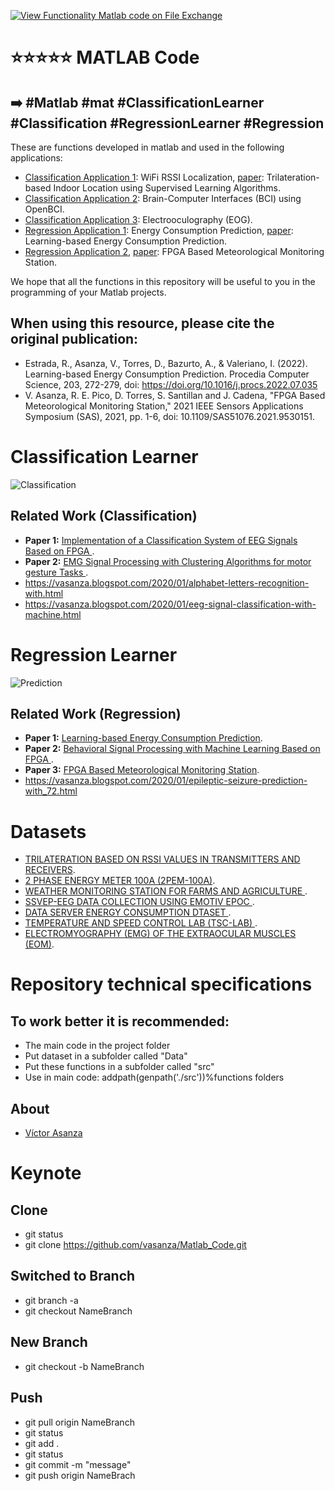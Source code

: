 [![View Functionality Matlab code on File Exchange](https://www.mathworks.com/matlabcentral/images/matlab-file-exchange.svg)](https://la.mathworks.com/matlabcentral/fileexchange/102774-functionality-matlab-code)
# ⭐⭐⭐⭐⭐ MATLAB Code
## ➡️ #Matlab #mat #ClassificationLearner #Classification #RegressionLearner #Regression
These are functions developed in matlab and used in the following applications:
- [Classification Application 1](https://github.com/vasanza/WiFi_RSSI_Localization): WiFi RSSI Localization, [paper](https://ieeexplore.ieee.org/document/9920073): Trilateration-based Indoor Location using Supervised Learning Algorithms.
- [Classification Application 2](https://github.com/vasanza/BCI_Motor_Imagery_Task_OpenBCI/tree/main/MatlabCode): Brain-Computer Interfaces (BCI) using OpenBCI.
- [Classification Application 3](https://github.com/vasanza/EOG): Electrooculography (EOG).
- [Regression Application 1](https://github.com/vasanza/EnergyConsumptionPrediction): Energy Consumption Prediction, [paper](https://doi.org/10.1016/j.procs.2022.07.035): Learning-based Energy Consumption Prediction.
- [Regression Application 2](https://github.com/vasanza/Weather-Monitoring-Station), [paper](https://ieeexplore.ieee.org/document/9530151): FPGA Based Meteorological Monitoring Station.

We hope that all the functions in this repository will be useful to you in the programming of your Matlab projects.

## When using this resource, please cite the original publication:
- Estrada, R., Asanza, V., Torres, D., Bazurto, A., & Valeriano, I. (2022). Learning-based Energy Consumption Prediction. Procedia Computer Science, 203, 272-279, doi: https://doi.org/10.1016/j.procs.2022.07.035
- V. Asanza, R. E. Pico, D. Torres, S. Santillan and J. Cadena, "FPGA Based Meteorological Monitoring Station," 2021 IEEE Sensors Applications Symposium (SAS), 2021, pp. 1-6, doi: 10.1109/SAS51076.2021.9530151.

# Classification Learner
![Classification](https://user-images.githubusercontent.com/12642226/126782394-ecb99406-0aa0-456a-b587-7d0cdfb307e3.PNG)
## Related Work (Classification)
- **Paper 1:** [Implementation of a Classification System of EEG Signals Based on FPGA
](https://ieeexplore.ieee.org/document/9096752).
- **Paper 2:** [EMG Signal Processing with Clustering Algorithms for motor gesture Tasks
](https://ieeexplore.ieee.org/abstract/document/8580270).
- https://vasanza.blogspot.com/2020/01/alphabet-letters-recognition-with.html
- https://vasanza.blogspot.com/2020/01/eeg-signal-classification-with-machine.html

# Regression Learner
![Prediction](https://user-images.githubusercontent.com/12642226/126782409-61d89edc-8d65-4d6c-bec0-19a6aaef8539.PNG)
## Related Work (Regression)
- **Paper 1:** [Learning-based Energy Consumption Prediction](https://doi.org/10.1016/j.procs.2022.07.035).
- **Paper 2:** [Behavioral Signal Processing with Machine Learning Based on FPGA
](https://link.springer.com/chapter/10.1007%2F978-3-030-59194-6_17).
- **Paper 3:** [FPGA Based Meteorological Monitoring Station](https://ieeexplore.ieee.org/document/9530151).
- https://vasanza.blogspot.com/2020/01/epileptic-seizure-prediction-with_72.html

# Datasets
- [TRILATERATION BASED ON RSSI VALUES IN TRANSMITTERS AND RECEIVERS](https://ieee-dataport.org/documents/trilateration-based-rssi-values-transmitters-and-receivers).
- [2 PHASE ENERGY METER 100A (2PEM-100A)](https://ieee-dataport.org/competitions/2-phase-energy-meter-100a-2pem-100a).
- [WEATHER MONITORING STATION FOR FARMS AND AGRICULTURE
](https://dx.doi.org/10.21227/mdfs-ya42).
- [SSVEP-EEG DATA COLLECTION USING EMOTIV EPOC
](https://dx.doi.org/10.21227/0j42-qd38).
- [DATA SERVER ENERGY CONSUMPTION DTASET
](https://dx.doi.org/10.21227/x6jw-m015).
- [TEMPERATURE AND SPEED CONTROL LAB (TSC-LAB)
](https://dx.doi.org/10.21227/8cty-6069).
- [ELECTROMYOGRAPHY (EMG) OF THE EXTRAOCULAR MUSCLES (EOM)](https://dx.doi.org/10.21227/bhpj-mz94).

# Repository technical specifications
## To work better it is recommended:
- The main code in the project folder
- Put dataset in a subfolder called "Data"
- Put these functions in a subfolder called "src"
- Use in main code: addpath(genpath('./src'))%functions folders

## About
- [Víctor Asanza](https://vasanza.blogspot.com/p/about-me.html)

# Keynote
## Clone
- git status
- git clone https://github.com/vasanza/Matlab_Code.git

## Switched to Branch
- git branch -a
- git checkout NameBranch

## New Branch
- git checkout -b NameBranch

## Push
- git pull origin NameBranch
- git status
- git add .
- git status
- git commit -m "message"
- git push origin NameBrach
